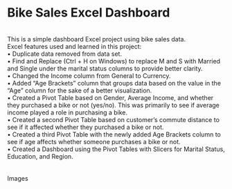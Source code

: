 # Bike Sales Excel Dashboard
<br>
This is a simple dashboard Excel project using bike sales data.
<br>
Excel features used and learned in this project:<br>
•	Duplicate data removed from data set.<br>
•	Find and Replace (Ctrl + H on Windows) to replace M and S with Married and Single under the marital status columns to provide better clarity.<br>
•	Changed the Income column from General to Currency.<br>
•	Added “Age Brackets” column that groups data based on the value in the “Age” column for the sake of a better visualization.<br>
•	Created a Pivot Table based on Gender, Average Income, and whether they purchased a bike or not (yes/no). This was primarily to see if average income played a role in purchasing a bike.<br>
•	Created a second Pivot Table based on customer’s commute distance to see if it affected whether they purchased a bike or not.<br>
•	Created a third Pivot Table with the newly added Age Brackets column to see if age affects whether someone purchases a bike or not.<br>
•	Created a Dashboard using the Pivot Tables with Slicers for Marital Status, Education, and Region.<br>
<br><br>
Images
